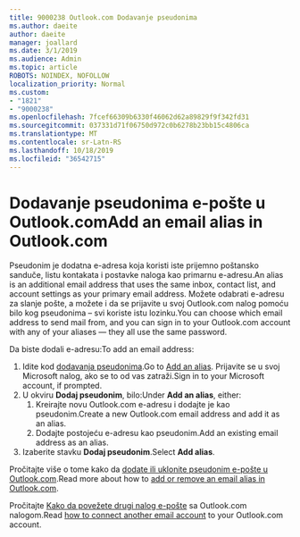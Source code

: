 ```yaml
---
title: 9000238 Outlook.com Dodavanje pseudonima
ms.author: daeite
author: daeite
manager: joallard
ms.date: 3/1/2019
ms.audience: Admin
ms.topic: article
ROBOTS: NOINDEX, NOFOLLOW
localization_priority: Normal
ms.custom:
- "1821"
- "9000238"
ms.openlocfilehash: 7fcef66309b6330f46062d62a89829f9f342fd31
ms.sourcegitcommit: 037331d71f06750d972c0b6278b23bb15c4806ca
ms.translationtype: MT
ms.contentlocale: sr-Latn-RS
ms.lasthandoff: 10/18/2019
ms.locfileid: "36542715"
---
```

# <a name="add-an-email-alias-in-outlookcom"></a><span data-ttu-id="a0ca8-102">Dodavanje pseudonima e-pošte u Outlook.com</span><span class="sxs-lookup"><span data-stu-id="a0ca8-102">Add an email alias in Outlook.com</span></span>

<span data-ttu-id="a0ca8-103">Pseudonim je dodatna e-adresa koja koristi iste prijemno poštansko sanduče, listu kontakata i postavke naloga kao primarnu e-adresu.</span><span class="sxs-lookup"><span data-stu-id="a0ca8-103">An alias is an additional email address that uses the same inbox, contact list, and account settings as your primary email address.</span></span> <span data-ttu-id="a0ca8-104">Možete odabrati e-adresu za slanje pošte, a možete i da se prijavite u svoj Outlook.com nalog pomoću bilo kog pseudonima – svi koriste istu lozinku.</span><span class="sxs-lookup"><span data-stu-id="a0ca8-104">You can choose which email address to send mail from, and you can sign in to your Outlook.com account with any of your aliases — they all use the same password.</span></span>

<span data-ttu-id="a0ca8-105">Da biste dodali e-adresu:</span><span class="sxs-lookup"><span data-stu-id="a0ca8-105">To add an email address:</span></span>

1. <span data-ttu-id="a0ca8-106">Idite kod [dodavanja pseudonima](https://go.microsoft.com/fwlink/p/?linkid=864833).</span><span class="sxs-lookup"><span data-stu-id="a0ca8-106">Go to [Add an alias](https://go.microsoft.com/fwlink/p/?linkid=864833).</span></span> <span data-ttu-id="a0ca8-107">Prijavite se u svoj Microsoft nalog, ako se to od vas zatraži.</span><span class="sxs-lookup"><span data-stu-id="a0ca8-107">Sign in to your Microsoft account, if prompted.</span></span>
2. <span data-ttu-id="a0ca8-108">U okviru **Dodaj pseudonim**, bilo:</span><span class="sxs-lookup"><span data-stu-id="a0ca8-108">Under **Add an alias**, either:</span></span>
    1. <span data-ttu-id="a0ca8-109">Kreirajte novu Outlook.com e-adresu i dodajte je kao pseudonim.</span><span class="sxs-lookup"><span data-stu-id="a0ca8-109">Create a new Outlook.com email address and add it as an alias.</span></span>
    2. <span data-ttu-id="a0ca8-110">Dodajte postojeću e-adresu kao pseudonim.</span><span class="sxs-lookup"><span data-stu-id="a0ca8-110">Add an existing email address as an alias.</span></span>
3. <span data-ttu-id="a0ca8-111">Izaberite stavku **Dodaj pseudonim**.</span><span class="sxs-lookup"><span data-stu-id="a0ca8-111">Select **Add alias**.</span></span>

<span data-ttu-id="a0ca8-112">Pročitajte više o tome kako da [dodate ili uklonite pseudonim e-pošte u Outlook.com](https://support.office.com/article/459b1989-356d-40fa-a689-8f285b13f1f2?wt.mc_id=Office_Outlook_com_Alchemy).</span><span class="sxs-lookup"><span data-stu-id="a0ca8-112">Read more about how to [add or remove an email alias in Outlook.com](https://support.office.com/article/459b1989-356d-40fa-a689-8f285b13f1f2?wt.mc_id=Office_Outlook_com_Alchemy).</span></span>  

<span data-ttu-id="a0ca8-113">Pročitajte [Kako da povežete drugi nalog e-pošte](https://support.office.com/article/c5224df4-5885-4e79-91ba-523aa743f0ba?wt.mc_id=Office_Outlook_com_Alchemy) sa Outlook.com nalogom.</span><span class="sxs-lookup"><span data-stu-id="a0ca8-113">Read [how to connect another email account](https://support.office.com/article/c5224df4-5885-4e79-91ba-523aa743f0ba?wt.mc_id=Office_Outlook_com_Alchemy) to your Outlook.com account.</span></span>